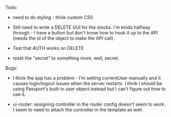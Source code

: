 Todo:

* need to do styling - think custom CSS

* Still need to write a DELETE GUI for the stocks. I'm kinda halfway through - I have a button but don't know how to hook it up to the API (needs the id of the object to make the API call).

* Test that AUTH works on DELETE

* reset the "secret" to something more, well, secret.


Bugs:

* I think the app has a problem - I'm setting currentUser manually and it causes login/logout issues when the server restarts. I think I should be using Passport's built-in user object instead but I can't figure out how to use it. 

* ui-router: assigning controller in the router config doesn't seem to work. I seem to need to attach the controller in the template as well.
